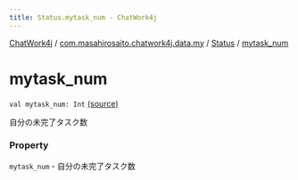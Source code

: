 ```yaml
---
title: Status.mytask_num - ChatWork4j
---
```


[ChatWork4j](../../index.md) / [com.masahirosaito.chatwork4j.data.my](../index.md) / [Status](index.md) / [mytask_num](.)

# mytask_num

`val mytask_num: Int` [(source)](https://github.com/MasahiroSaito/ChatWork4j/tree/master/src/main/kotlin/com/masahirosaito/chatwork4j/data/my/Status.kt#L19)

自分の未完了タスク数

### Property

`mytask_num` - 自分の未完了タスク数
